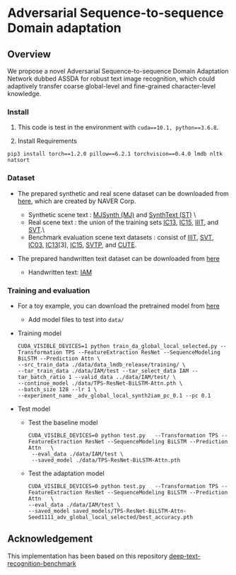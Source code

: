 #  Adversarial Sequence-to-sequence Domain adaptation 

## Overview
We propose a novel Adversarial Sequence-to-sequence Domain Adaptation Network dubbed ASSDA for robust text image recognition, 
which could adaptively transfer coarse global-level and  fine-grained character-level knowledge. 




### Install

1.  This code is test in the environment with ```cuda==10.1, python==3.6.8```.

2. Install Requirements

```
pip3 install torch==1.2.0 pillow==6.2.1 torchvision==0.4.0 lmdb nltk natsort
```

### Dataset

- The prepared synthetic and real scene dataset can be downloaded from [here](https://drive.google.com/drive/folders/192UfE9agQUMNq6AgU3_E05_FcPZK4hyt), which are created by  NAVER Corp. 

   - Synthetic scene text : [MJSynth (MJ)](http://www.robots.ox.ac.uk/~vgg/data/text/) and [SynthText (ST)](http://www.robots.ox.ac.uk/~vgg/data/scenetext/) \
   - Real scene text : the union of the training sets [IC13](http://rrc.cvc.uab.es/?ch=2), [IC15](http://rrc.cvc.uab.es/?ch=4), [IIIT](http://cvit.iiit.ac.in/projects/SceneTextUnderstanding/IIIT5K.html), and [SVT](http://www.iapr-tc11.org/mediawiki/index.php/The_Street_View_Text_Dataset).\
   - Benchmark evaluation scene text datasets : consist of [IIIT](http://cvit.iiit.ac.in/projects/SceneTextUnderstanding/IIIT5K.html), [SVT](http://www.iapr-tc11.org/mediawiki/index.php/The_Street_View_Text_Dataset), [IC03](http://www.iapr-tc11.org/mediawiki/index.php/ICDAR_2003_Robust_Reading_Competitions), [IC13](http://rrc.cvc.uab.es/?ch=2)[3], [IC15](http://rrc.cvc.uab.es/?ch=4),
    [SVTP](http://openaccess.thecvf.com/content_iccv_2013/papers/Phan_Recognizing_Text_with_2013_ICCV_paper.pdf), and [CUTE](http://cs-chan.com/downloads_CUTE80_dataset.html).
- The prepared handwritten text dataset can be downloaded from [here]()    
    - Handwritten text: [IAM](http://www.fki.inf.unibe.ch/databases/iam-handwriting-database)


### Training and evaluation

- For a toy example, you can download the pretrained model from [here](https://drive.google.com/drive/folders/15WPsuPJDCzhp2SvYZLRj8mAlT3zmoAMW)
   
    - Add  model files to test into `data/`

- Training model
    
     ```
    CUDA_VISIBLE_DEVICES=1 python train_da_global_local_selected.py --Transformation TPS --FeatureExtraction ResNet --SequenceModeling BiLSTM --Prediction Attn \
     --src_train_data ./data/data_lmdb_release/training/ \
    --tar_train_data ./data/IAM/test --tar_select_data IAM --tar_batch_ratio 1 --valid_data ../data/IAM/test/ \
    --continue_model ./data/TPS-ResNet-BiLSTM-Attn.pth \
    --batch_size 128 --lr 1 \
    --experiment_name _adv_global_local_synth2iam_pc_0.1 --pc 0.1
    ```
    
- Test model

  - Test the baseline model
    ```
    CUDA_VISIBLE_DEVICES=0 python test.py   --Transformation TPS --FeatureExtraction ResNet --SequenceModeling BiLSTM --Prediction Attn   \
     --eval_data ./data/IAM/test \
     --saved_model ./data/TPS-ResNet-BiLSTM-Attn.pth 
    ```
    
  - Test the adaptation model
  
      ```
    CUDA_VISIBLE_DEVICES=0 python test.py   --Transformation TPS --FeatureExtraction ResNet --SequenceModeling BiLSTM --Prediction Attn   \
     --eval_data ./data/IAM/test \
     --saved_model saved_models/TPS-ResNet-BiLSTM-Attn-Seed1111_adv_global_local_selected/best_accuracy.pth
    ```


##  Acknowledgement

This implementation has been based on this repository [deep-text-recognition-benchmark](https://github.com/clovaai/deep-text-recognition-benchmark)

